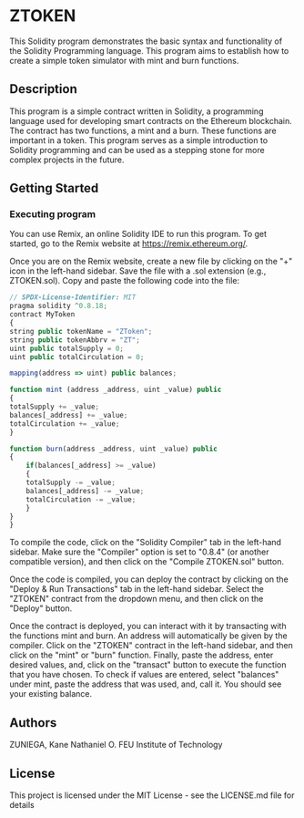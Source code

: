 # ZTOKEN

This Solidity program demonstrates the basic syntax and functionality of the Solidity Programming language. This program aims to establish how to create a simple token simulator with mint and burn functions.

## Description

This program is a simple contract written in Solidity, a programming language used for developing smart contracts on the Ethereum blockchain. The contract has two functions, a mint and a burn. These functions are important in a token. This program serves as a simple introduction to Solidity programming and can be used as a stepping stone for more complex projects in the future.

## Getting Started

### Executing program

You can use Remix, an online Solidity IDE to run this program. To get started, go to the Remix website at https://remix.ethereum.org/.

Once you are on the Remix website, create a new file by clicking on the "+" icon in the left-hand sidebar. Save the file with a .sol extension (e.g., ZTOKEN.sol). Copy and paste the following code into the file:

```javascript
// SPDX-License-Identifier: MIT
pragma solidity ^0.8.18;
contract MyToken
{
string public tokenName = "ZToken";
string public tokenAbbrv = "ZT"; 
uint public totalSupply = 0;
uint public totalCirculation = 0;

mapping(address => uint) public balances; 

function mint (address _address, uint _value) public
{
totalSupply += _value;
balances[_address] += _value;
totalCirculation += _value;
}

function burn(address _address, uint _value) public 
{
    if(balances[_address] >= _value)
    {
    totalSupply -= _value;
    balances[_address] -= _value;
    totalCirculation -= _value;
    }
}
}

```

To compile the code, click on the "Solidity Compiler" tab in the left-hand sidebar. Make sure the "Compiler" option is set to "0.8.4" (or another compatible version), and then click on the "Compile ZTOKEN.sol" button.

Once the code is compiled, you can deploy the contract by clicking on the "Deploy & Run Transactions" tab in the left-hand sidebar. Select the "ZTOKEN" contract from the dropdown menu, and then click on the "Deploy" button.

Once the contract is deployed, you can interact with it by transacting with the functions mint and burn. An address will automatically be given by the compiler. Click on the "ZTOKEN" contract in the left-hand sidebar, and then click on the "mint" or "burn" function. Finally, paste the address, enter desired values, and, click on the "transact" button to execute the function that you have chosen. To check if values are entered, select "balances" under mint, paste the address that was used, and, call it. You should see your existing balance. 

## Authors

ZUNIEGA, Kane Nathaniel O. 
FEU Institute of Technology


## License

This project is licensed under the MIT License - see the LICENSE.md file for details
